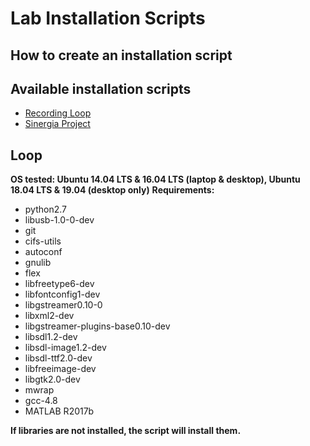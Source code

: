 # Lab Installation Scripts

## How to create an installation script

## Available installation scripts
* [Recording Loop](#Loop)
* [Sinergia Project](https://github.com/millanlaboratory/installationScripts/tree/master/sinergia#Sinergia)

## <span id="Loop"> Loop </span>
**OS tested: Ubuntu 14.04 LTS & 16.04 LTS (laptop & desktop), Ubuntu 18.04 LTS & 19.04 (desktop only)**
**Requirements:**
* python2.7
* libusb-1.0-0-dev
* git
* cifs-utils
* autoconf
* gnulib
* flex
* libfreetype6-dev
* libfontconfig1-dev
* libgstreamer0.10-0
* libxml2-dev
* libgstreamer-plugins-base0.10-dev
* libsdl1.2-dev
* libsdl-image1.2-dev
* libsdl-ttf2.0-dev
* libfreeimage-dev
* libgtk2.0-dev
* mwrap
* gcc-4.8
* MATLAB R2017b

**If libraries are not installed, the script will install them.**
